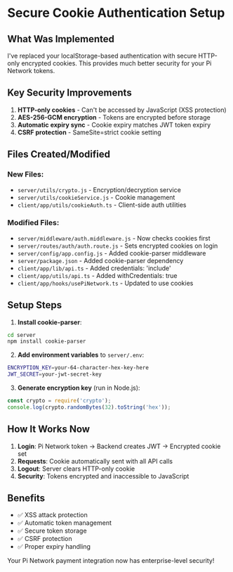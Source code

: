 # Secure Cookie Authentication Setup

## What Was Implemented

I've replaced your localStorage-based authentication with secure HTTP-only encrypted cookies. This provides much better security for your Pi Network tokens.

## Key Security Improvements

1. **HTTP-only cookies** - Can't be accessed by JavaScript (XSS protection)
2. **AES-256-GCM encryption** - Tokens are encrypted before storage
3. **Automatic expiry sync** - Cookie expiry matches JWT token expiry
4. **CSRF protection** - SameSite=strict cookie setting

## Files Created/Modified

### New Files:
- `server/utils/crypto.js` - Encryption/decryption service
- `server/utils/cookieService.js` - Cookie management
- `client/app/utils/cookieAuth.ts` - Client-side auth utilities

### Modified Files:
- `server/middleware/auth.middleware.js` - Now checks cookies first
- `server/routes/auth/auth.route.js` - Sets encrypted cookies on login
- `server/config/app.config.js` - Added cookie-parser middleware
- `server/package.json` - Added cookie-parser dependency
- `client/app/lib/api.ts` - Added credentials: 'include'
- `client/app/utils/api.ts` - Added withCredentials: true
- `client/app/hooks/usePiNetwork.ts` - Updated to use cookies

## Setup Steps

1. **Install cookie-parser**:
```bash
cd server
npm install cookie-parser
```

2. **Add environment variables** to `server/.env`:
```bash
ENCRYPTION_KEY=your-64-character-hex-key-here
JWT_SECRET=your-jwt-secret-key
```

3. **Generate encryption key** (run in Node.js):
```javascript
const crypto = require('crypto');
console.log(crypto.randomBytes(32).toString('hex'));
```

## How It Works Now

1. **Login**: Pi Network token → Backend creates JWT → Encrypted cookie set
2. **Requests**: Cookie automatically sent with all API calls
3. **Logout**: Server clears HTTP-only cookie
4. **Security**: Tokens encrypted and inaccessible to JavaScript

## Benefits

- ✅ XSS attack protection
- ✅ Automatic token management
- ✅ Secure token storage
- ✅ CSRF protection
- ✅ Proper expiry handling

Your Pi Network payment integration now has enterprise-level security!